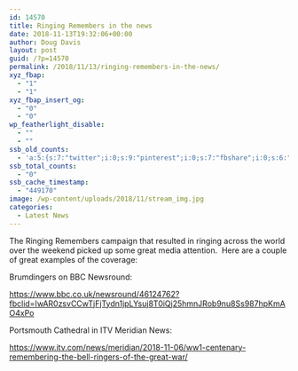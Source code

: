 ```yaml
---
id: 14570
title: Ringing Remembers in the news
date: 2018-11-13T19:32:06+00:00
author: Doug Davis
layout: post
guid: /?p=14570
permalink: /2018/11/13/ringing-remembers-in-the-news/
xyz_fbap:
  - "1"
  - "1"
xyz_fbap_insert_og:
  - "0"
  - "0"
wp_featherlight_disable:
  - ""
  - ""
ssb_old_counts:
  - 'a:5:{s:7:"twitter";i:0;s:9:"pinterest";i:0;s:7:"fbshare";i:0;s:6:"reddit";i:0;s:6:"tumblr";N;}'
ssb_total_counts:
  - "0"
ssb_cache_timestamp:
  - "449170"
image: /wp-content/uploads/2018/11/stream_img.jpg
categories:
  - Latest News
---
```

The Ringing Remembers campaign that resulted in ringing across the world over the weekend picked up some great media attention.  Here are a couple of great examples of the coverage:

Brumdingers on BBC Newsround:

<a href="https://www.bbc.co.uk/newsround/46124762?fbclid=IwAR0zsvCCwTjFjTydn1jpLYsuj8T0iQj25hmnJRob9nu8Ss987hpKmAO4xPo" target="_blank" rel="noopener">https://www.bbc.co.uk/newsround/46124762?fbclid=IwAR0zsvCCwTjFjTydn1jpLYsuj8T0iQj25hmnJRob9nu8Ss987hpKmAO4xPo</a>

Portsmouth Cathedral in ITV Meridian News:

<a href="https://www.itv.com/news/meridian/2018-11-06/ww1-centenary-remembering-the-bell-ringers-of-the-great-war/" target="_blank" rel="noopener">https://www.itv.com/news/meridian/2018-11-06/ww1-centenary-remembering-the-bell-ringers-of-the-great-war/</a>
